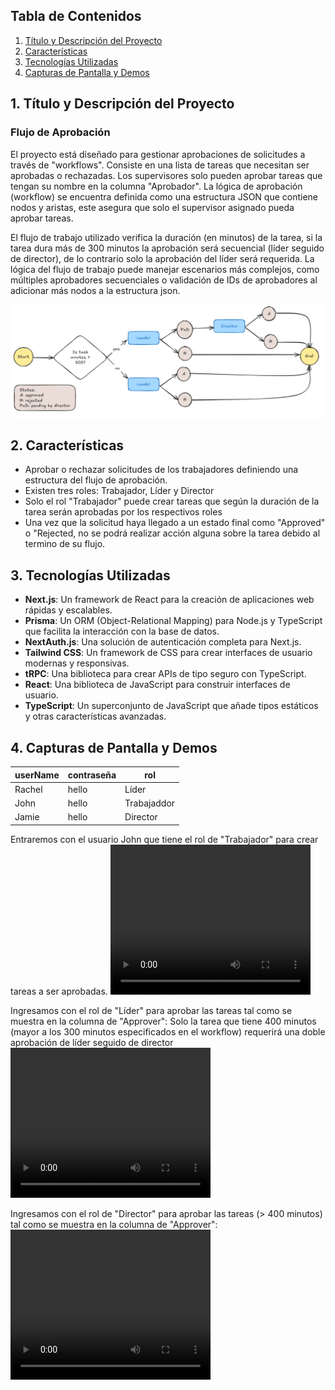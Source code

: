 ## Tabla de Contenidos

1. [Título y Descripción del Proyecto](#1-título-y-descripción-del-proyecto)
2. [Características](#2-características)
3. [Tecnologías Utilizadas](#3-tecnologías-utilizadas)
4. [Capturas de Pantalla y Demos](#4-capturas-de-pantalla-y-demos)

## 1. Título y Descripción del Proyecto

### Flujo de Aprobación

El proyecto está diseñado para gestionar aprobaciones de solicitudes a través de "workflows". Consiste en una lista de tareas que necesitan ser aprobadas o rechazadas. Los supervisores solo pueden aprobar tareas que tengan su nombre en la columna "Aprobador". La lógica de aprobación (workflow) se encuentra definida como una estructura JSON que contiene nodos y aristas, este asegura que solo el supervisor asignado pueda aprobar tareas.

El flujo de trabajo utilizado verifica la duración (en minutos) de la tarea, si la tarea dura más de 300 minutos la aprobación será secuencial (líder seguido de director), de lo contrario solo la aprobación del líder será requerida. La lógica del flujo de trabajo puede manejar escenarios más complejos, como múltiples aprobadores secuenciales o validación de IDs de aprobadores al adicionar más nodos a la estructura json.

![Workflow de Aprobación](public/readme/Workflow.png)

## 2. Características

- Aprobar o rechazar solicitudes de los trabajadores definiendo una estructura del flujo de aprobación.
- Existen tres roles: Trabajador, Líder y Director
- Solo el rol "Trabajador" puede crear tareas que según la duración de la tarea serán aprobadas por los respectivos roles
- Una vez que la solicitud haya llegado a un estado final como "Approved" o "Rejected, no se podrá realizar acción alguna sobre la tarea debido al termino de su flujo.

## 3. Tecnologías Utilizadas

- **Next.js**: Un framework de React para la creación de aplicaciones web rápidas y escalables.
- **Prisma**: Un ORM (Object-Relational Mapping) para Node.js y TypeScript que facilita la interacción con la base de datos.
- **NextAuth.js**: Una solución de autenticación completa para Next.js.
- **Tailwind CSS**: Un framework de CSS para crear interfaces de usuario modernas y responsivas.
- **tRPC**: Una biblioteca para crear APIs de tipo seguro con TypeScript.
- **React**: Una biblioteca de JavaScript para construir interfaces de usuario.
- **TypeScript**: Un superconjunto de JavaScript que añade tipos estáticos y otras características avanzadas.

## 4. Capturas de Pantalla y Demos

| userName | contraseña | rol           |
|----------|------------|---------------|
| Rachel   | hello      | Líder         |
| John     | hello      | Trabajaddor   |
| Jamie    | hello      | Director      |

Entraremos con el usuario John que tiene el rol de "Trabajador" para crear tareas a ser aprobadas.
<video width="320" height="240" controls>
  <source src="public/readme/role-worker.mp4" type="video/mp4">
  Your browser does not support the video tag.
</video>

Ingresamos con el rol de "Líder" para aprobar las tareas tal como se muestra en la columna de "Approver":
Solo la tarea que tiene 400 minutos (mayor a los 300 minutos especificados en el workflow) requerirá una doble aprobación de líder seguido de director
<video width="320" height="240" controls>
  <source src="public/readme/role-leader.mp4" type="video/mp4">
  Your browser does not support the video tag.
</video>

Ingresamos con el rol de "Director" para aprobar las tareas (> 400 minutos) tal como se muestra en la columna de "Approver":
<video width="320" height="240" controls>
  <source src="public/readme/role-director.mp4" type="video/mp4">
  Your browser does not support the video tag.
</video>
